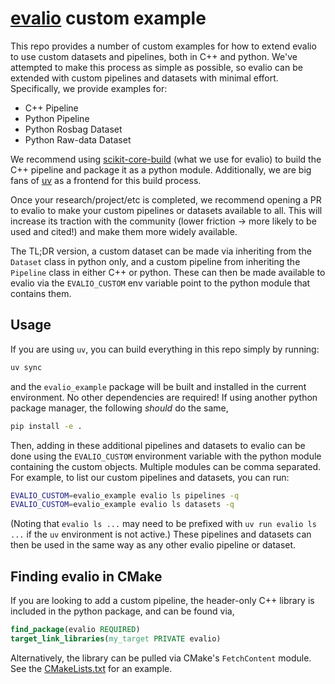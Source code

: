 # [evalio](https://github.com/contagon/evalio) custom example

This repo provides a number of custom examples for how to extend evalio to use custom datasets and pipelines, both in C++ and python. We've attempted to make this process as simple as possible, so evalio can be extended with custom pipelines and datasets with minimal effort. Specifically, we provide examples for:
- C++ Pipeline
- Python Pipeline
- Python Rosbag Dataset
- Python Raw-data Dataset

We recommend using [scikit-core-build](https://scikit-build-core.readthedocs.io/) (what we use for evalio) to build the C++ pipeline and package it as a python module. Additionally, we are big fans of [uv](https://docs.astral.sh/uv/) as a frontend for this build process.

Once your research/project/etc is completed, we recommend opening a PR to evalio to make your custom pipelines or datasets available to all. This will increase its traction with the community (lower friction -> more likely to be used and cited!) and make them more widely available.

The TL;DR version, a custom dataset can be made via inheriting from the `Dataset` class in python only, and a custom pipeline from inheriting the `Pipeline` class in either C++ or python. These can then be made available to evalio via the `EVALIO_CUSTOM` env variable point to the python module that contains them.

## Usage

If you are using `uv`, you can build everything in this repo simply by running:
```bash
uv sync
```
and the `evalio_example` package will be built and installed in the current environment. No other dependencies are required! If using another python package manager, the following *should* do the same,
```bash
pip install -e .
``` 

Then, adding in these additional pipelines and datasets to evalio can be done using the `EVALIO_CUSTOM` environment variable with the python module containing the custom objects. Multiple modules can be comma separated. For example, to list our custom pipelines and datasets, you can run:
```bash
EVALIO_CUSTOM=evalio_example evalio ls pipelines -q
EVALIO_CUSTOM=evalio_example evalio ls datasets -q
```
(Noting that `evalio ls ...` may need to be prefixed with `uv run evalio ls ...`  if the `uv` environment is not active.) These pipelines and datasets can then be used in the same way as any other evalio pipeline or dataset.

## Finding evalio in CMake

If you are looking to add a custom pipeline, the header-only C++ library is included in the python package, and can be found via,
```cmake
find_package(evalio REQUIRED)
target_link_libraries(my_target PRIVATE evalio)
```
Alternatively, the library can be pulled via CMake's `FetchContent` module. See the [CMakeLists.txt](CMakeLists.txt) for an example.